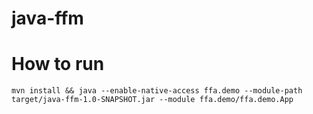 # java-ffm
# How to run

```
mvn install && java --enable-native-access ffa.demo --module-path target/java-ffm-1.0-SNAPSHOT.jar --module ffa.demo/ffa.demo.App
```
